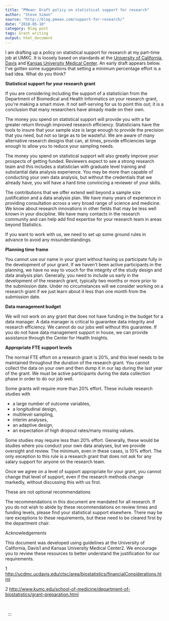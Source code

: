 ```yaml
---
title: "PMean: Draft policy on statistical support for research"
author: "Steve Simon"
source: "http://blog.pmean.com/support-for-research/"
date: "2018-05-10"
category: Blog post
tags: Grant writing
output: html_document
---
```


I am drafting up a policy on statistical support for research at my
part-time job at UMKC. It is loosely based on standards at the
[University of California,
Davis](http://ucdmc.ucdavis.edu/ctsc/area/biostatistics/financialConsiderations.html)
and [Kansas University Medical
Center](http://www.kumc.edu/school-of-medicine/department-of-biostatistics/grant-preparation.html).
An early draft appears below. I've gotten some suggestions that setting
a minimum percentage effort is a bad idea. What do you think?



<!---More--->

**Statistical support for your research grant**

If you are considering including the support of a statistician from the
Department of Biomedical and Health Informatics on your research grant,
you're making a smart move. It not self-serving for us to point this
out; it is a conclusion that many researchers have already made on their
own.

The money you spend on statistical support will provide you with a far
greater return through improved research efficiency. Statisticians have
the tools to insure that your sample size is large enough to provide the
precision that you need, but not so large as to be wasteful. We are
aware of many alternative research designs that can, at times, provide
efficiencies large enough to allow you to reduce your sampling needs.

The money you spend on statistical support will also greatly improve
your prospects of getting funded. Reviewers expect to see a strong
research team and this includes a statistician with graduate level
training and substantial data analysis experience. You may be more than
capable of conducting your own data analysis, but without the
credentials that we already have, you will have a hard time convincing a
reviewer of your skills.

The contributions that we offer extend well beyond a sample size
justification and a data analysis plan. We have many years of experience
in providing consultation across a very broad range of science and
medicine. We know about research innovations in other fields that may be
less well known in your discipline. We have many contacts in the
research community and can help add find expertise for your research
team in areas beyond Statistics.

If you want to work with us, we need to set up some ground rules in
advance to avoid any misunderstandings.

**Planning time frame**

You cannot use our name in your grant without having us participate
fully in the development of your grant. If we haven't been active
participants in the planning, we have no way to vouch for the integrity
of the study design and data analysis plan. Generally, you need to
include us early in the development of the research grant, typically two
months or more prior to the submission date. Under no circumstances will
we consider working on a research grant if we just learn about it less
than one month from the submission date.

**Data management budget**

We will not work on any grant that does not have funding in the budget
for a data manager. A data manager is critical to guarantee data
integrity and research efficiency. We cannot do our jobs well without
this guarantee. If you do not have data management support in house, we
can provide assistance through the Center for Health Insights.

**Appropriate FTE support levels**

The normal FTE effort on a research grant is 20%, and this level needs
to be maintained throughout the duration of the research grant. You
cannot collect the data on your own and then dump it in our lap during
the last year of the grant. We must be active participants during the
data collection phase in order to do our job well.

Some grants will require more than 20% effort. These include research
studies with

-   a large number of outcome variables,
-   a longitudinal design,
-   multilevel sampling,
-   interim analyses,
-   an adaptive design,
-   an expectation of high dropout rates/many missing values.

Some studies may require less than 20% effort. Generally, these would be
studies where you conduct your own data analyses, but we provide
oversight and review. The minimum, even in these cases, is 10% effort.
The only exception to this rule is a research grant that does not ask
for any salary support for anyone on the research team.

Once we agree on a level of support appropriate for your grant, you
cannot change that level of support, even if the research methods change
markedly, without discussing this with us first.

These are not optional recommendations

The recommendations in this document are mandated for all research. If
you do not wish to abide by these recommendations on review times and
funding levels, please find your statistical support elsewhere. There
may be rare exceptions to these requirements, but these need to be
cleared first by the department chair.

Acknowledgements

This document was developed using guidelines at the University of
California, Davis1 and Kansas University Medical Center2. We encourage
you to review these resources to better understand the justification for
our requirements.

1
http://ucdmc.ucdavis.edu/ctsc/area/biostatistics/financialConsiderations.html

2
http://www.kumc.edu/school-of-medicine/department-of-biostatistics/grant-preparation.html

 

 
:::

